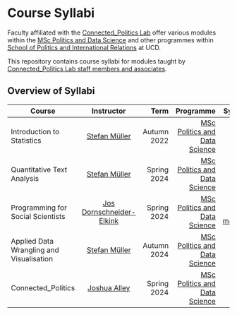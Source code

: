 # Course Syllabi

Faculty affiliated with the [Connected_Politics Lab](https://www.ucd.ie/connected_politics/) offer various modules within the [MSc Politics and Data Science](https://www.ucd.ie/connected_politics/studywithus/) and other programmes within [School of Politics and International Relations](https://www.ucd.ie/spire/) at UCD. 

This repository contains course syllabi for modules taught by [Connected_Politics Lab staff members and associates](https://www.ucd.ie/connected_politics/people/).


## Overview of Syllabi


| Course        | Instructor      | Term  | Programme | Syllabus |
| ------------- |:-------------:|  -------------:|  -------------:|  -------------:|
| Introduction to Statistics  | [Stefan Müller](https://muellerstefan.net) | Autumn 2022  | [MSc Politics and Data Science](https://www.ucd.ie/connected_politics/studywithus/)  | [Link (PDF)](https://muellerstefan.net/teaching/2022-autumn-introstats.pdf) |
| Quantitative Text Analysis  | [Stefan Müller](https://muellerstefan.net) | Spring 2024 | [MSc Politics and Data Science](https://www.ucd.ie/connected_politics/studywithus/) | [Link (PDF)](Syllabi/Syllabus_QTA.pdf) |
| Programming for Social Scientists | [Jos Dornschneider-Elkink](https://www.joselkink.net) | Spring 2024 | [MSc Politics and Data Science](https://www.ucd.ie/connected_politics/studywithus/) | [Link to course materials](https://www.joselkink.net/PROG-Spring-2024.php) |
| Applied Data Wrangling and Visualisation | [Stefan Müller](https://muellerstefan.net) | Autumn 2024 | [MSc Politics and Data Science](https://www.ucd.ie/connected_politics/studywithus/) | [Link to follow]() |
| Connected_Politics  | [Joshua Alley](https://joshuaalley.github.io) | Spring 2024 | [MSc Politics and Data Science](https://www.ucd.ie/connected_politics/studywithus/) | [Link (PDF)](Syllabi/syllabus-connected-politics.pdf) |
